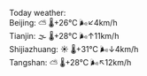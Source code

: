Today weather:  
Beijing: ⛅️  🌡️+26°C 🌬️↙4km/h  
Tianjin: 🌫  🌡️+28°C 🌬️↑11km/h  
Shijiazhuang: ☀️   🌡️+31°C 🌬️↓4km/h  
Tangshan: ⛅️  🌡️+28°C 🌬️↖12km/h  
